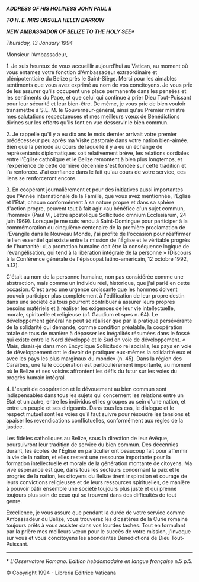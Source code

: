 ***ADDRESS OF HIS HOLINESS JOHN PAUL II***

***TO H. E. MRS URSULA HELEN BARROW***

***NEW AMBASSADOR OF BELIZE TO THE HOLY SEE\****

*Thursday, 13 January 1994*

Monsieur l’Ambassadeur,

1\. Je suis heureux de vous accueillir aujourd'hui au Vatican, au moment où vous entamez votre fonction d'Ambassadeur extraordinaire et plénipotentiaire du Belize près le Saint-Siège. Merci pour les aimables sentiments que vous avez exprimé au nom de vos concitoyens. Je vous prie de les assurer qu'ils occupent une place permanente dans les pensées et les sentiments du Pape, et que celui qui continue à prier Dieu Tout-Puissant pour leur sécurité et leur bien-être. De même, je vous prie de bien vouloir transmettre à S.E. M. le Gouverneur-général, ainsi qu'au Premier ministre mes salutations respectueuses et mes meilleurs vœux de Bénédictions divines sur les efforts qu'ils font en vue desservir le bien commun.

2\. Je rappelle qu'il y a eu dix ans le mois dernier arrivait votre premier prédécesseur peu après ma Visite pastorale dans votre nation bien-aimée. Bien que la période au cours de laquelle il y a eu un échange de représentants diplomatiques soit relativement brève, les relations cordiales entre l'Église catholique et le Belize remontent à bien plus longtemps, et l'expérience de cette dernière décennie s'est fondée sur cette tradition et l'a renforcée. J'ai confiance dans le fait qu'au cours de votre service, ces liens se renforceront encore.

3\. En coopérant journalièrement et pour des initiatives aussi importantes que l'Année internationale de la Famille, que vous avez mentionnée, l'Église et l'État, chacun conformément à sa nature propre et dans sa sphère d'action propre, peuvent tout à fait agir «au bénéfice d'un sujet commun, l'homme» (Paul VI, Lettre apostolique Sollicitudo omnium Ecclesiarum, 24 juin 1969). Lorsque je me suis rendu à Saint-Domingue pour participer à la commémoration du cinquième centenaire de la première proclamation de l'Évangile dans le Nouveau Monde, j'ai profité de l'occasion pour réaffirmer le lien essentiel qui existe entre la mission de l'Église et le véritable progrès de l'humanité: «La promotion humaine doit être la conséquence logique de l'évangélisation, qui tend à la libération intégrale de la personne » (Discours à la Conférence générale de l'épiscopat latino-américain, 12 octobre 1992, n.13).

C'était au nom de la personne humaine, non pas considérée comme une abstraction, mais comme un individu réel, historique, que j'ai parlé en cette occasion. C'est avec une urgence croissante que les hommes doivent pouvoir participer plus complètement à l'édification de leur propre destin dans une société où tous pourront contribuer à assurer leurs propres besoins matériels et à réaliser les exigences de leur vie intellectuelle, morale, spirituelle et religieuse (cf. Gaudium et spes n. 64). Le développement général ne peut se réaliser que par la pratique persévérante de la solidarité qui demande, comme condition préalable, la coopération totale de tous de manière à dépasser les inégalités résumées dans le fossé qui existe entre le Nord développé et le Sud en voie de développement. « Mais, disais-je dans mon Encyclique Sollicitudo rei socialis, les pays en voie de développement ont le devoir de pratiquer eux-mêmes la solidarité eux et avec les pays les plus marginaux du monde» (n. 45). Dans la région des Caraïbes, une telle coopération est particulièrement importante, au moment où le Belize et ses voisins affrontent les défis du futur sur les voies du progrès humain intégral.

4\. L'esprit de coopération et le dévouement au bien commun sont indispensables dans tous les sujets qui concernent les relations entre un État et un autre, entre les individus et les groupes au sein d'une nation, et entre un peuple et ses dirigeants. Dans tous les cas, le dialogue et le respect mutuel sont les voies qu'il faut suivre pour résoudre les tensions et apaiser les revendications conflictuelles, conformément aux règles de la justice.

Les fidèles catholiques au Belize, sous la direction de leur évêque, poursuivront leur tradition de service du bien commun. Des décennies durant, les écoles de l'Église en particulier ont beaucoup fait pour affermir la vie de la nation, et elles restent une ressource importante pour la formation intellectuelle et morale de la génération montante de citoyens. Ma vive espérance est que, dans tous les secteurs concernant la paix et le progrès de la nation, les citoyens du Belize tirent inspiration et courage de leurs convictions religieuses et de leurs ressources spirituelles, de manière à pouvoir bâtir ensemble une société toujours plus juste et qui prenne toujours plus soin de ceux qui se trouvent dans des difficultés de tout genre.

Excellence, je vous assure que pendant la durée de votre service comme Ambassadeur du Belize, vous trouverez les dicastères de la Curie romaine toujours prêts à vous assister dans vos lourdes taches. Tout en formulant par la prière mes meilleurs vœux pour le succès de votre mission, j'invoque sur vous et vous concitoyens les abondantes Bénédictions de Dieu Tout-Puissant.

* * *

\* *L'Osservatore Romano. Edition hebdomadaire en langue française* n.5 p.5.

© Copyright 1994 \- Libreria Editrice Vaticana